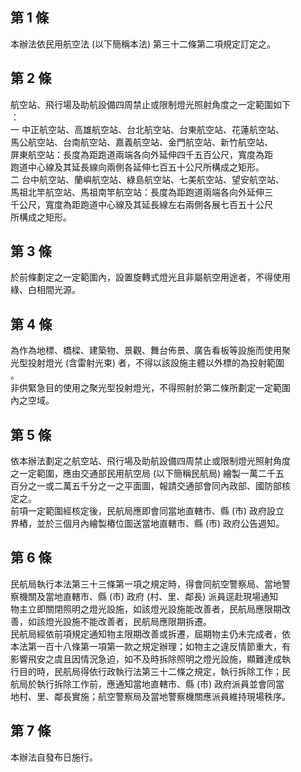 第 1 條
-------
本辦法依民用航空法 (以下簡稱本法) 第三十二條第二項規定訂定之。

第 2 條
-------
航空站、飛行場及助航設備四周禁止或限制燈光照射角度之一定範圍如下  
：  
一  中正航空站、高雄航空站、台北航空站、台東航空站、花蓮航空站、  
    馬公航空站、台南航空站、嘉義航空站、金門航空站、新竹航空站、  
    屏東航空站：長度為距跑道兩端各向外延伸四千五百公尺，寬度為距  
    跑道中心線及其延長線向兩側各延伸七百五十公尺所構成之矩形。  
二  台中航空站、蘭嶼航空站、綠島航空站、七美航空站、望安航空站、  
    馬祖北竿航空站、馬祖南竿航空站：長度為距跑道兩端各向外延伸三  
    千公尺，寬度為距跑道中心線及其延長線左右兩側各展七百五十公尺  
    所構成之矩形。

第 3 條
-------
於前條劃定之一定範圍內，設置旋轉式燈光且非屬航空用途者，不得使用  
綠、白相間光源。

第 4 條
-------
為作為地標、橋樑、建築物、景觀、舞台佈景、廣告看板等設施而使用聚  
光型投射燈光 (含雷射光束) 者，不得以該設施主體以外標的為投射範圍  
。  
非供緊急目的使用之聚光型投射燈光，不得照射於第二條所劃定一定範圍  
內之空域。

第 5 條
-------
依本辦法劃定之航空站、飛行場及助航設備四周禁止或限制燈光照射角度  
之一定範圍，應由交通部民用航空局 (以下簡稱民航局) 繪製一萬二千五  
百分之一或二萬五千分之一之平面圖，報請交通部會同內政部、國防部核  
定之。  
前項一定範圍經核定後，民航局應即會同當地直轄市、縣 (市) 政府設立  
界樁，並於三個月內繪製樁位圖送當地直轄市、縣 (市) 政府公告週知。

第 6 條
-------
民航局執行本法第三十三條第一項之規定時，得會同航空警察局、當地警  
察機關及當地直轄市、縣 (市) 政府 (村、里、鄰長) 派員逕赴現場通知  
物主立即關閉照明之燈光設施，如該燈光設施能改善者，民航局應限期改  
善，如該燈光設施不能改善者，民航局應限期拆遷。  
民航局經依前項規定通知物主限期改善或拆遷，屆期物主仍未完成者，依  
本法第一百十八條第一項第一款之規定辦理；如物主之違反情節重大，有  
影響飛安之虞且因情況急迫，如不及時拆除照明之燈光設施，顯難達成執  
行目的時，民航局得依行政執行法第三十二條之規定，執行拆除工作；民  
航局於執行拆除工作前，應通知當地直轄市、縣 (市) 政府派員並會同當  
地村、里、鄰長實施；航空警察局及當地警察機關應派員維持現場秩序。

第 7 條
-------
本辦法自發布日施行。


